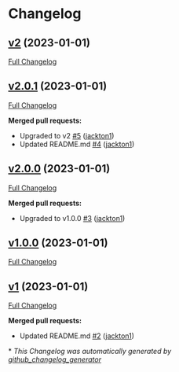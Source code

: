 # Changelog

## [v2](https://github.com/tj-actions/docker-cp/tree/v2) (2023-01-01)

[Full Changelog](https://github.com/tj-actions/docker-cp/compare/v2.0.1...v2)

## [v2.0.1](https://github.com/tj-actions/docker-cp/tree/v2.0.1) (2023-01-01)

[Full Changelog](https://github.com/tj-actions/docker-cp/compare/v2.0.0...v2.0.1)

**Merged pull requests:**

- Upgraded to v2 [\#5](https://github.com/tj-actions/docker-cp/pull/5) ([jackton1](https://github.com/jackton1))
- Updated README.md [\#4](https://github.com/tj-actions/docker-cp/pull/4) ([jackton1](https://github.com/jackton1))

## [v2.0.0](https://github.com/tj-actions/docker-cp/tree/v2.0.0) (2023-01-01)

[Full Changelog](https://github.com/tj-actions/docker-cp/compare/v1.0.0...v2.0.0)

**Merged pull requests:**

- Upgraded to v1.0.0 [\#3](https://github.com/tj-actions/docker-cp/pull/3) ([jackton1](https://github.com/jackton1))

## [v1.0.0](https://github.com/tj-actions/docker-cp/tree/v1.0.0) (2023-01-01)

[Full Changelog](https://github.com/tj-actions/docker-cp/compare/v1...v1.0.0)

## [v1](https://github.com/tj-actions/docker-cp/tree/v1) (2023-01-01)

[Full Changelog](https://github.com/tj-actions/docker-cp/compare/de4dc393bfcc9422ff25711b1ecc082d86a1695b...v1)

**Merged pull requests:**

- Updated README.md [\#2](https://github.com/tj-actions/docker-cp/pull/2) ([jackton1](https://github.com/jackton1))



\* *This Changelog was automatically generated by [github_changelog_generator](https://github.com/github-changelog-generator/github-changelog-generator)*
